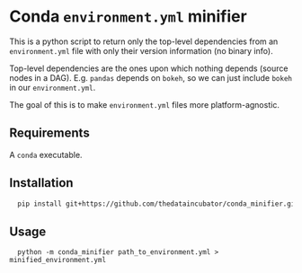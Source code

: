 # Conda `environment.yml` minifier
This is a python script to return only the top-level dependencies from an `environment.yml` file with only their version information (no binary info).

Top-level dependencies are the ones upon which nothing depends (source nodes in a DAG). E.g. `pandas` depends on `bokeh`, so we can just include `bokeh` in our `environment.yml`.

The goal of this is to make `environment.yml` files more platform-agnostic.

## Requirements
A `conda` executable.

## Installation
```bash
  pip install git+https://github.com/thedataincubator/conda_minifier.git@master
```

## Usage
```
  python -m conda_minifier path_to_environment.yml > minified_environment.yml
```

